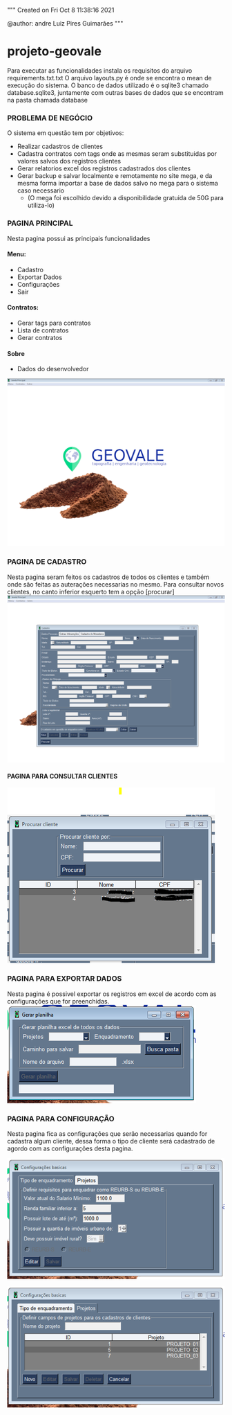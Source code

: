"""
Created on Fri Oct  8 11:38:16 2021

@author: andre Luiz Pires Guimarães
"""

# projeto-geovale

Para executar as funcionalidades instala os requisitos do arquivo requirements.txt.txt
O arquivo layouts.py é onde se encontra o mean de execução do sistema.
O banco de dados utilizado é o sqlite3 chamado database.sqlite3, juntamente com outras bases de dados que se encontram na pasta chamada database

### PROBLEMA DE NEGÓCIO
O sistema em questão tem por objetivos:
  * Realizar cadastros de clientes
  * Cadastra contratos com tags onde as mesmas seram substituidas por valores salvos dos registros clientes
  * Gerar relatorios excel dos registros cadastrados dos clientes
  * Gerar backup e salvar localmente e remotamente no site mega, e da mesma forma importar a base de dados salvo no mega para o sistema caso necessario
    * (O mega foi escolhido devido a disponibilidade gratuida de 50G para utiliza-lo)
    
### PAGINA PRINCIPAL
Nesta pagina possui as principais funcionalidades 
#### Menu:
 * Cadastro
 * Exportar Dados
 * Configurações
 * Sair
#### Contratos:
 * Gerar tags para contratos
 * Lista de contratos
 * Gerar contratos
#### Sobre
 * Dados do desenvolvedor

![Alt text](image_system/pagina_principal.PNG?raw=true "Title")

### PAGINA DE CADASTRO
Nesta pagina seram feitos os cadastros de todos os clientes
e também onde são feitas as auterações necessarias no mesmo. Para consultar novos clientes, no canto inferior esquerto tem a opção [procurar]
![Alt text](image_system/cadastro.PNG?raw=true "Title")

#### PAGINA PARA CONSULTAR CLIENTES
![Alt text](image_system/clientes.PNG?raw=true "Title")

### PAGINA PARA EXPORTAR DADOS
Nesta pagina é possivel exportar os registros em excel de acordo com as configurações que for preenchidas. 
![Alt text](image_system/exportar_dados.PNG?raw=true "Title")

### PAGINA PARA CONFIGURAÇÃO
Nesta pagina fica as configurações que serão necessarias quando for cadastra algum cliente, dessa forma o tipo de cliente será cadastrado de agordo com as configurações desta pagina.

![Alt text](image_system/configurações_basicas.PNG?raw=true "Title")

![Alt text](image_system/configurações_basicas_projeto.PNG?raw=true "Title")




